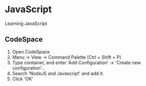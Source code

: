 # JavaScript
Learning JavaScript

## CodeSpace
1. Open CodeSpace
2. Menu -> View -> Command Palette (Ctrl + Shift + P)
3. Type container, and enter 'Add Configuration' -> 'Create new configuration'...
4. Search 'NodeJS and Javascript' and add it.
5. Click 'OK'
